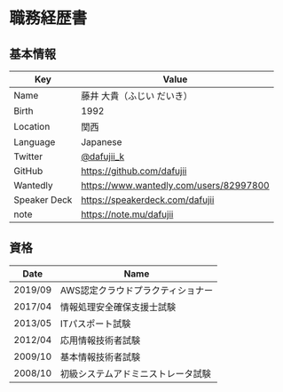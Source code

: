 # 職務経歴書

## 基本情報

| Key | Value |
|-----|-------|
| Name | 藤井 大貴（ふじい だいき） |
| Birth | 1992 |
| Location | 関西 |
| Language | Japanese |
| Twitter | [@dafujii_k](https://twitter.com/dafujii_k) |
| GitHub | https://github.com/dafujii |
| Wantedly | https://www.wantedly.com/users/82997800 |
| Speaker Deck | https://speakerdeck.com/dafujii |
| note | https://note.mu/dafujii |

## 資格

| Date    | Name |
|---------|------|
| 2019/09 | AWS認定クラウドプラクティショナー |
| 2017/04 | 情報処理安全確保支援士試験 |
| 2013/05 | ITパスポート試験 |
| 2012/04 | 応用情報技術者試験 |
| 2009/10 | 基本情報技術者試験 |
| 2008/10 | 初級システムアドミニストレータ試験 |
